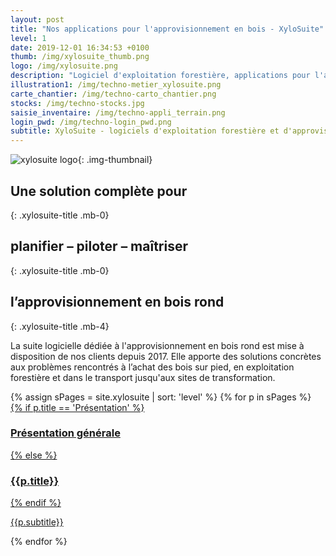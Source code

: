 ```yaml
---
layout: post
title: "Nos applications pour l'approvisionnement en bois - XyloSuite"
level: 1
date: 2019-12-01 16:34:53 +0100
thumb: /img/xylosuite_thumb.png
logo: /img/xylosuite.png
description: "Logiciel d'exploitation forestière, applications pour l'approvisionnement en bois"
illustration1: /img/techno-metier_xylosuite.png
carte_chantier: /img/techno-carto_chantier.png
stocks: /img/techno-stocks.jpg
saisie_inventaire: /img/techno-appli_terrain.png
login_pwd: /img/techno-login_pwd.png
subtitle: XyloSuite - logiciels d'exploitation forestière et d'approvisionnement en bois
---
```

![xylosuite logo]({{page.logo}}){: .img-thumbnail}


## Une solution complète pour 
{: .xylosuite-title .mb-0}
## **planifier – piloter – maîtriser**
{: .xylosuite-title .mb-0}
## l’approvisionnement en bois rond
{: .xylosuite-title .mb-4}

<div itemscope itemtype="http://schema.org/WebApplication" class="jumbotron py-2">
  <div itemprop="about">
    <p class="lead">
      La suite logicielle dédiée à l'approvisionnement en bois rond est mise à disposition de nos clients depuis 2017.
      Elle apporte des solutions concrètes aux problèmes rencontrés à l’achat des bois sur pied, en exploitation forestière et dans le transport jusqu'aux sites de transformation.
    </p>
  </div>

</div>

<div>
    {% assign sPages = site.xylosuite | sort: 'level' %}
    {% for p in sPages %}
      <div class="mb-2">
        <a href="{{ p.url | prepend: site.baseurl }}" class="text-dark">
          <div class="py-2">
            {% if p.title == 'Présentation' %}
              <h3 class="xylosuite-title mb-0 pb-0"><i class="fas fa-chevron-right mr-1"></i> Présentation générale </h3>
            {% else %}
              <h3 class="xylosuite-title mb-0 pb-0"><i class="fas fa-chevron-right mr-1"></i> {{p.title}}</h3>
            {% endif %}
            <p class="p-0 m-0">{{p.subtitle}}</p>
        </div>
        </a>
      </div>
    {% endfor %}
</div>